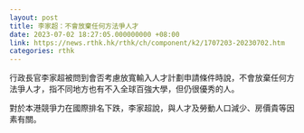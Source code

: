 ```yaml
---
layout: post
title: 李家超：不會放棄任何方法爭人才
date: 2023-07-02 18:27:05.000000000 +08:00
link: https://news.rthk.hk/rthk/ch/component/k2/1707203-20230702.htm
categories: rthk
---
```


行政長官李家超被問到會否考慮放寬輸入人才計劃申請條件時說，不會放棄任何方法爭人才，指不同地方也有不入全球百強大學，但仍很優秀的人。

對於本港競爭力在國際排名下跌，李家超說，與人才及勞動人口減少、房價貴等因素有關。
